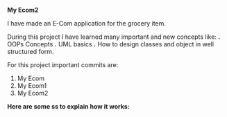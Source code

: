 **My Ecom2**

I have made an E-Com application for the grocery item.

During this project I have learned many important  and new concepts like:
 **.** OOPs Concepts
**.** UML basics
 **.** How to design classes and object in well structured form.

For this project important commits are:
1. My Ecom
2. My Ecom1
3. My Ecom2

**Here are some ss to explain how it works:**

